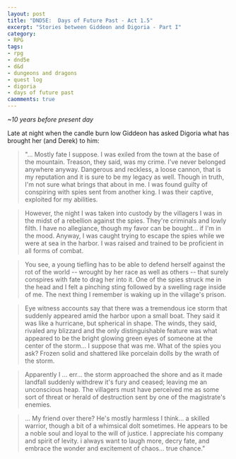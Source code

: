 ```yaml
---
layout: post
title: "DND5E:  Days of Future Past - Act 1.5"
excerpt: "Stories between Giddeon and Digoria - Part I"
category:
- RPG
tags:
- rpg
- dnd5e
- d&d
- dungeons and dragons
- quest log
- digoria
- days of future past
caomments: true
---
```


*~10 years before present day*

Late at night when the candle burn low Giddeon has asked Digoria what has brought her (and Derek) to him:

> "... Mostly fate I suppose.  I was exiled from the town at the base of the mountain.  Treason, they said, was my crime.  I've never belonged anywhere anyway.  Dangerous and reckless, a loose cannon, that is my reputation and it is sure to be my legacy as well.  Though in truth, I'm not sure what brings that about in me.  I was found guilty of conspiring with spies sent from another king.  I was their captive, exploited for my abilities.

> However, the night I was taken into custody by the villagers I was in the midst of a rebellion against the spies.  They're criminals and lowly filth.  I have no allegiance, though my favor can be bought... if I'm in the mood.  Anyway, I was  caught trying to escape the spies while we were at sea in the harbor.  I was raised and trained to be proficient in all forms of combat.

> You see, a young tiefling has to be able to defend herself against the rot of the world -- wrought by her race as well as others -- that surely conspires with fate to drag her into it.  One of the spies struck me in the head and I felt a pinching sting followed by a swelling rage inside of me.  The next thing I remember is waking up in the village's prison.

> Eye witness accounts say that there was a tremendous ice storm that suddenly appeared amid the harbor upon a small boat.  They said it was like a hurricane, but spherical in shape.  The winds, they said, rivaled any blizzard and the only distinguishable feature was what appeared to be the bright glowing green eyes of someone at the center of the storm... I suppose that was me.  What of the spies you ask?  Frozen solid and shattered like porcelain dolls by the wrath of the storm.

> Apparently I ... err... the storm approached the shore and as it made landfall suddenly withdrew it's fury and ceased; leaving me an unconscious heap.  The villagers must have perceived me as some sort of threat or herald of destruction sent by one of the magistrate's enemies.

> ... My friend over there?  He's mostly harmless I think... a skilled warrior, though a bit of a whimsical dolt sometimes.  He appears to be a noble soul and loyal to the will of justice.  I appreciate his company and spirit of levity.  i always want to laugh more, decry fate, and embrace the wonder and excitement of chaos... true chance."
